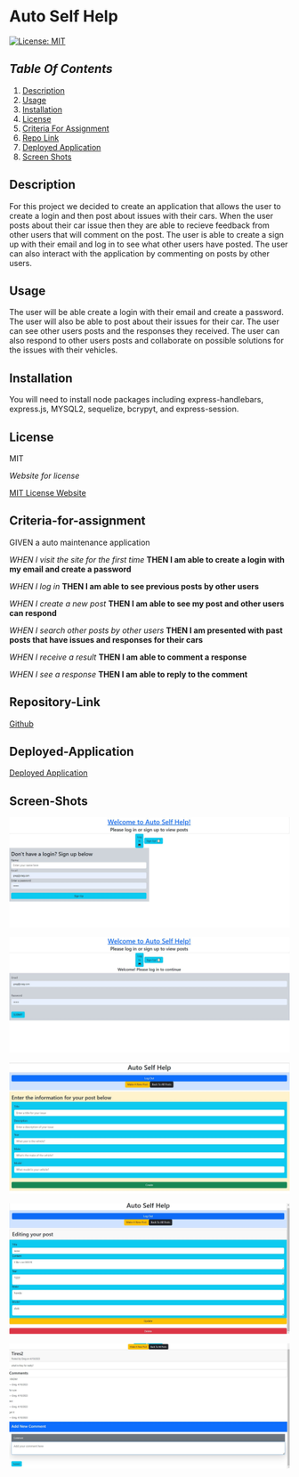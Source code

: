 
# Auto Self Help


[![License: MIT](https://img.shields.io/badge/License-MIT-yellow.svg)](https://opensource.org/licenses/MIT)

## _Table Of Contents_

1. [Description](#description)
2. [Usage](#usage)
3. [Installation](#installation)
4. [License](#license)
5. [Criteria For Assignment](#criteria-for-assignment)
6. [Repo Link](#repository-link)
7. [Deployed Application](#deployed-application)
8. [Screen Shots](#screen-shots)

## Description

For this project we decided to create an application that allows the user to create a login and then post about issues with their cars. When the user posts about their car issue then they are able to recieve feedback from other users that will comment on the post. The user is able to create a sign up with their email and log in to see what other users have posted. The user can also interact with the application by commenting on posts by other users.

## Usage

The user will be able create a login with their email and create a password. The user will also be able to post about their issues for their car. The user can see other users posts and the responses they received. The user can also respond to other users posts and collaborate on possible solutions for the issues with their vehicles.

## Installation

You will need to install node packages including express-handlebars, express.js, MYSQL2, sequelize, bcrypyt, and express-session.

## License

MIT

_Website for license_

[MIT License Website](https://mit-license.org/)

## Criteria-for-assignment

GIVEN a auto maintenance application

*WHEN I visit the site for the first time*
**THEN I am able to create a login with my email and create a password**

*WHEN I log in*
**THEN I am able to see previous posts by other users**

*WHEN I create a new post*
**THEN I am able to see my post and other users can respond**

*WHEN I search other posts by other users*
**THEN I am presented with past posts that have issues and responses for their cars**

*WHEN I receive a result*
**THEN I am able to comment a response**

*WHEN I see a response*
**THEN I am able to reply to the comment**

## Repository-Link

[Github](https://github.com/PintoDrop/autoselfhelp)

## Deployed-Application

[Deployed Application]()

## Screen-Shots

![Sign up screenshot](./images/signup.JPG)

![Log in screenshot](./images/login.JPG)

![New Post Screenshot](./images/NewPost.JPG)

![Edit Post screenshot](./images/editpost.JPG)

![Comments page screenshot](./images/comments.JPG)

<!-- 
viewing all posts as user
new technology (password generator)
other users viewing all posts
deploy to heroku

go over presentation

**Comments page needs dashboard layout
 -->